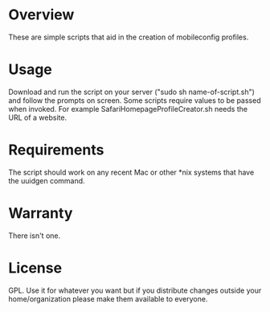 # Overview

These are simple scripts that aid in the creation of mobileconfig profiles.

# Usage

Download and run the script on your server ("sudo sh name-of-script.sh") and follow the prompts on screen. Some scripts require values to be passed when invoked. For example SafariHomepageProfileCreator.sh needs the URL of a website.

# Requirements

The script should work on any recent Mac or other *nix systems that have the uuidgen command.

# Warranty

There isn't one.

# License

GPL. Use it for whatever you want but if you distribute changes outside your home/organization please make them available to everyone.
